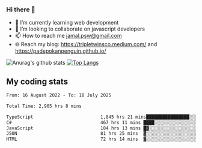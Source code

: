 ### Hi there 👋

<!--
**padepokanpenguin/padepokanpenguin** is a ✨ _special_ ✨ repository because its `README.md` (this file) appears on your GitHub profile.
-->

- 🌱 I’m currently learning  web development
- 👯 I’m looking to collaborate on javascript developers
- 📫 How to reach me jamal.psw@gmail.com
- 🌐 Reach my blog:
   https://tripletwinsco.medium.com/ and
   https://padepokanpenguin.github.io/

![Anurag's github stats](https://github-readme-stats.vercel.app/api?username=padepokanpenguin&count_private=true&disable_animations=false&show_icons=true&theme=default)
[![Top Langs](https://github-readme-stats.vercel.app/api/top-langs/?username=padepokanpenguin&theme=default&layout=compact)](https://github.com/padepokanpenguin)

## My coding stats

<!--START_SECTION:waka-->

```txt
From: 16 August 2022 - To: 18 July 2025

Total Time: 2,905 hrs 8 mins

TypeScript                         1,845 hrs 21 mins████████████████░░░░░░░░░   63.52 %
C#                                 467 hrs 11 mins ████░░░░░░░░░░░░░░░░░░░░░   16.08 %
JavaScript                         184 hrs 13 mins █▓░░░░░░░░░░░░░░░░░░░░░░░   06.34 %
JSON                               81 hrs 25 mins  ▓░░░░░░░░░░░░░░░░░░░░░░░░   02.80 %
HTML                               72 hrs 14 mins  ▓░░░░░░░░░░░░░░░░░░░░░░░░   02.49 %
```

<!--END_SECTION:waka-->


